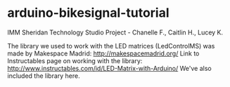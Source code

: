 # arduino-bikesignal-tutorial
IMM Sheridan Technology Studio Project - Chanelle F., Caitlin H., Lucey K.


The library we used to work with the LED matrices (LedControlMS) was made by Makespace Madrid:
http://makespacemadrid.org/
Link to Instructables page on working with the library:
http://www.instructables.com/id/LED-Matrix-with-Arduino/
We've also included the library here.
